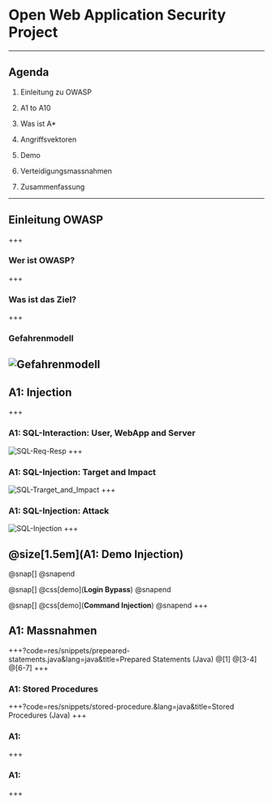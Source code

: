 # Open Web Application Security Project
---
## Agenda
1. Einleitung zu OWASP

2. A1 to A10
  1. Was ist A*
  2. Angriffsvektoren
  3. Demo
  4. Verteidigungsmassnahmen

3. Zusammenfassung
---



## Einleitung OWASP
+++

### Wer ist OWASP?
+++

### Was ist das Ziel?
+++

### Gefahrenmodell
![Gefahrenmodell](/res/PNGs/OWASP_Gefahrenmodell.png)
---



## A1: Injection
+++

### A1: SQL-Interaction: User, WebApp and Server
![SQL-Req-Resp](/res/PNGs/SQL_Req-Resp.png)
+++

### A1: SQL-Injection: Target and Impact
![SQL-Trarget_and_Impact](/res/PNGs/SQL_targets_and_impact_low.png)
+++

### A1: SQL-Injection: Attack
![SQL-Injection](/res/PNGs/SQL_Injection.png)
+++

## @size[1.5em](A1: Demo Injection)
@snap[]
@snapend

@snap[]
@css[demo](**Login Bypass**)
@snapend

@snap[]
@css[demo](**Command Injection**)
@snapend
+++

## A1: Massnahmen

+++?code=res/snippets/prepeared-statements.java&lang=java&title=Prepared Statements (Java)
@[1]
@[3-4]
@[6-7]
+++

### A1: Stored Procedures
+++?code=res/snippets/stored-procedure.&lang=java&title=Stored Procedures (Java)
+++

### A1: 
+++

### A1: 
+++